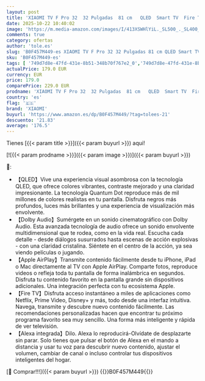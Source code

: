 ```yaml
---
layout: post
title: 'XIAOMI TV F Pro 32  32 Pulgadas  81 cm   QLED  Smart TV  Fire TV  Control por Voz Alexa  Dolby Audio  DTS Virtual:X  DTS-HD  Compatible con Apple AirPlay  2025'
date: 2025-10-22 10:40:02
image: 'https://m.media-amazon.com/images/I/413XSWHlYiL._SL500_._SL400_.jpg'
comments: true
category: ofertas
author: 'tole.es'
slug: 'B0F457M449-es XIAOMI TV F Pro 32 32 Pulgadas 81 cm QLED Smart TV Fire TV...'
sku: 'B0F457M449-es'
tags: [ '749d7d8e-47fd-431e-8b51-348b70f767e2_0','749d7d8e-47fd-431e-8b51-348b70f767e2_8501','Arborist Merchandising Root','CML-Tech','Electrónica','Gaming & Entertainment','Self Service','Special Features Stores','TV, vídeo y home cinema','Televisores','apple','xiaomi','🇪🇸', ]
actualPrice: 179.0 EUR
currency: EUR
price: 179.0
comparePrice: 229.0 EUR
prodname: 'XIAOMI TV F Pro 32  32 Pulgadas  81 cm   QLED  Smart TV  Fire TV  Control por Voz Alexa  Dolby Audio  DTS Virtual:X  DTS-HD  Compatible con Apple AirPlay  2025'
country: 'es'
flag: '🇪🇸'
brand: 'XIAOMI'
buyurl: 'https://www.amazon.es/dp/B0F457M449/?tag=tolees-21'
descuento: '21.83'
average: '176.5'
---
```


Tienes [{{< param title >}}]({{< param buyurl >}}) aqui!

[![{{< param prodname >}}]({{< param image >}})]({{< param buyurl >}})

🔎:

- 【QLED】Vive una experiencia visual asombrosa con la tecnología QLED, que ofrece colores vibrantes, contraste mejorado y una claridad impresionante. La tecnología Quantum Dot reproduce más de mil millones de colores realistas en tu pantalla. Disfruta negros más profundos, luces más brillantes y una experiencia de visualización más envolvente.
- 【Dolby Audio】Sumérgete en un sonido cinematográfico con Dolby Audio. Esta avanzada tecnología de audio ofrece un sonido envolvente multidimensional que te rodea, como en la vida real. Escucha cada detalle - desde diálogos susurrados hasta escenas de acción explosivas - con una claridad cristalina. Siéntete en el centro de la acción, ya sea viendo películas o jugando.
- 【Apple AirPlay】Transmite contenido fácilmente desde tu iPhone, iPad o Mac directamente al TV con Apple AirPlay. Comparte fotos, reproduce videos o refleja toda tu pantalla de forma inalámbrica en segundos. Disfruta tu contenido favorito en la pantalla grande sin dispositivos adicionales. Una integración perfecta con tu ecosistema Apple.
- 【Fire TV】Disfruta acceso instantáneo a miles de aplicaciones como Netflix, Prime Video, Disney+ y más, todo desde una interfaz intuitiva. Navega, transmite y descubre nuevo contenido fácilmente. Las recomendaciones personalizadas hacen que encontrar tu próximo programa favorito sea muy sencillo. Una forma más inteligente y rápida de ver televisión.
- 【Alexa integrada】Dilo. Alexa lo reproducirá-Olvídate de desplazarte sin parar. Solo tienes que pulsar el botón de Alexa en el mando a distancia y usar tu voz para descubrir nuevo contenido, ajustar el volumen, cambiar de canal o incluso controlar tus dispositivos inteligentes del hogar.

[🛒 Comprar!!!]({{< param buyurl >}})
{{<world>}}B0F457M449{{</world>}}
